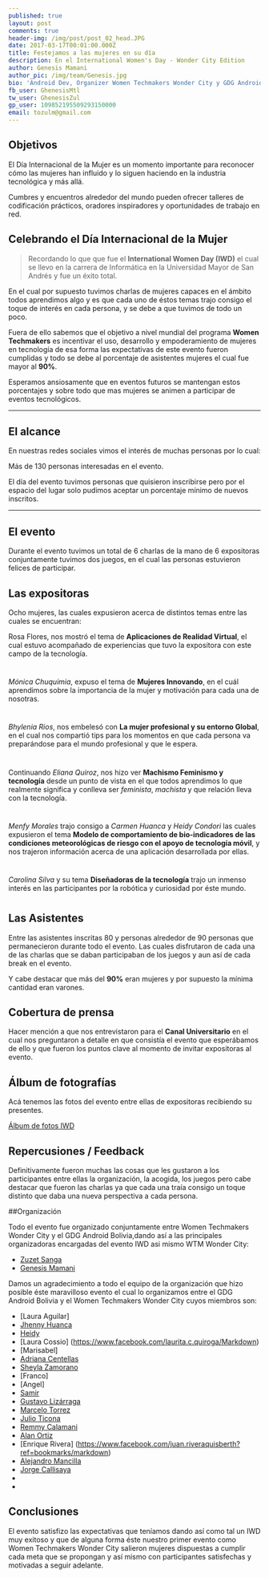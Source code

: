 ```yaml
---
published: true
layout: post
comments: true
header-img: /img/post/post_02_head.JPG
date: 2017-03-17T00:01:00.000Z
title: Festejamos a las mujeres en su día
description: En el International Women's Day - Wonder City Edition
author: Genesis Mamani
author_pic: /img/team/Genesis.jpg
bio: 'Android Dev, Organizer Women Techmakers Wonder City y GDG Android Bolivia'
fb_user: GhenesisMtl
tw_user: GhenesisZul
gp_user: 109852195509293150000
email: tozulm@gmail.com
---
```


## Objetivos

El Día Internacional de la Mujer es un momento importante para reconocer cómo las mujeres han influido y lo siguen haciendo en la industria tecnológica y más allá.

Cumbres y encuentros alrededor del mundo pueden ofrecer talleres de codificación prácticos, oradores inspiradores y oportunidades de trabajo en red.

## Celebrando el Día Internacional de la Mujer

> Recordando lo que que fue el **International Women Day (IWD)** el cual se llevo en la carrera de Informática en la Universidad Mayor de San Andrés y fue un éxito total.

En el cual por supuesto tuvimos charlas de mujeres capaces en el ámbito todos aprendimos algo y es que cada uno de éstos temas trajo consigo el toque de interés en cada persona, y se debe a que tuvimos de todo un poco.

Fuera de ello sabemos que el objetivo a nivel mundial del programa **Women Techmakers** es incentivar el uso, desarrollo y empoderamiento de mujeres en tecnología de esa forma las expectativas de este evento fueron cumplidas y todo se debe al porcentaje de asistentes mujeres el cual fue mayor al **90%**.

Esperamos ansiosamente que en eventos futuros se mantengan estos porcentajes y sobre todo que mas mujeres se animen a participar de eventos tecnológicos.


----
## El alcance

En nuestras redes sociales vimos el interés de muchas personas por lo cual:

 Más de 130 personas interesadas en el evento.

El día del evento tuvimos personas que quisieron inscribirse pero por el espacio del lugar solo pudimos aceptar un porcentaje mínimo de nuevos inscritos.

----

## El evento

Durante el evento tuvimos un total de 6 charlas de la mano de 6 expositoras conjuntamente tuvimos dos juegos, en el cual las personas estuvieron felices de participar.

## Las expositoras

Ocho mujeres, las cuales expusieron acerca de distintos temas entre las cuales se encuentran: 

Rosa Flores, nos mostró el tema de **Aplicaciones de Realidad Virtual**, el cual estuvo acompañado de experiencias que tuvo la expositora con este campo de la tecnología.

#

*Mónica Chuquimia*, expuso el tema de **Mujeres Innovando**, en el cuál aprendimos sobre la importancia de la mujer y motivación para cada una de nosotras.

#

*Bhylenia Rios*, nos embelesó con **La mujer profesional y su entorno Global**, en el cual nos compartió tips para los momentos en que cada persona va preparándose para el mundo profesional y que le espera.

#

Continuando *Eliana Quiroz*, nos hizo ver **Machismo Feminismo y tecnología** desde un punto de vista en el que todos aprendimos lo que realmente significa y conlleva ser *feminista*, *machista* y que relación lleva con la tecnología.

#

*Menfy Morales* trajo consigo a *Carmen Huanca* y *Heidy Condori* las cuales expusieron el tema **Modelo de comportamiento de bio-indicadores de las condiciones meteorológicas de riesgo con el apoyo de tecnología móvil**, y nos trajeron información acerca de una aplicación desarrollada por ellas.

#

*Carolina Silva* y su tema **Diseñadoras de la tecnología** trajo un inmenso interés en las participantes por la robótica y curiosidad por éste mundo.

#


## Las Asistentes

Entre las asistentes inscritas 80 y personas alrededor de 90 personas que permanecieron durante todo el evento.
Las cuales disfrutaron de cada una de las charlas que se daban participaban de los juegos y aun así de cada break en el evento.

Y cabe destacar que más del **90%** eran mujeres y por supuesto la mínima cantidad eran varones.


## Cobertura de prensa 

Hacer mención a que nos entrevistaron para el **Canal Universitario** en el cual nos preguntaron a detalle en que consistía el evento que esperábamos de ello y que fueron los puntos clave al momento de invitar expositoras al evento.



## Álbum de fotografías

Acá tenemos las fotos del evento entre ellas de expositoras recibiendo su presentes.

[Álbum de fotos IWD](https://photos.google.com/share/AF1QipPHEqGP4EcUIvolqYaGmhUy_7DEh5MYKaZqfwaqtxsrbNbLlFPVqDYIxIiDRa36sw?key=STRVRnhzdlpsSU94T2RHbnkyX001cUxFVDkzZV9R/Markdown)

## Repercusiones / Feedback
Definitivamente fueron muchas las cosas que les gustaron a los participantes entre ellas la organización, la acogida, los juegos pero cabe destacar que fueron las charlas ya que cada una traía consigo un toque distinto que daba una nueva perspectiva a cada persona.

##Organización

Todo el evento fue organizado conjuntamente entre  Women Techmakers Wonder City y el GDG Android Bolivia,dando así a las principales organizadoras encargadas del evento IWD asi mismo WTM Wonder City:

* [Zuzet Sanga](https://www.facebook.com/zuzetkaren.sangamamani.94/Markdown)
* [Genesis Mamani](https://www.facebook.com/GhenesisMtl/Markdown)

Damos un agradecimiento a todo el equipo de la organización que hizo posible éste maravilloso evento el cual lo organizamos entre el GDG Android Bolivia y el Women Techmakers Wonder City cuyos miembros son: 

* [Laura Aguilar]
* [Jhenny Huanca](https://www.facebook.com/jhenyfer.huancaticona/markdown)
* [Heidy ](https://www.facebook.com/luz.heidy.loza?fref=ts/Mardown)
* [Laura Cossio]
(https://www.facebook.com/laurita.c.quiroga/Markdown)
* [Marisabel]
* [Adriana Centellas](https://www.facebook.com/adriana.centellas1/Markdown)
* [Sheyla Zamorano](https://www.facebook.com/kyublip.noun?fref=ts/markdown)
* [Franco]
* [Angel]
* [Samir](https://www.facebook.com/nekoiblip.blip/markdown)
* [Gustavo Lizárraga](https://www.facebook.com/Gusn8/markdown)
* [Marcelo Torrez](https://www.facebook.com/profile.php?id=100010053942421/markdown)
* [Julio Ticona](https://www.facebook.com/cesar.ju.37/markdown)
* [Remmy Calamani](https://www.facebook.com/remmy.calamaniquispe/markdown)
* [Alan Ortiz](https://www.facebook.com/alandavi.ortizvargas/markdown)
* [Enrique Rivera] (https://www.facebook.com/juan.riveraquisberth?ref=bookmarks/markdown)
* [Alejandro Mancilla](https://www.facebook.com/alejandro.mancilla.125?ref=bookmarks/markdown)
* [Jorge Callisaya](https://www.facebook.com/jorge.callisaya/markdown)
* 
* 




## Conclusiones

El evento satisfizo las expectativas que teníamos dando así como tal un IWD muy exitoso y que de alguna forma éste nuestro primer evento como Women Techmakers Wonder City  salieron mujeres dispuestas a cumplir cada meta que se propongan y así mismo con participantes satisfechas y motivadas a seguir adelante.
